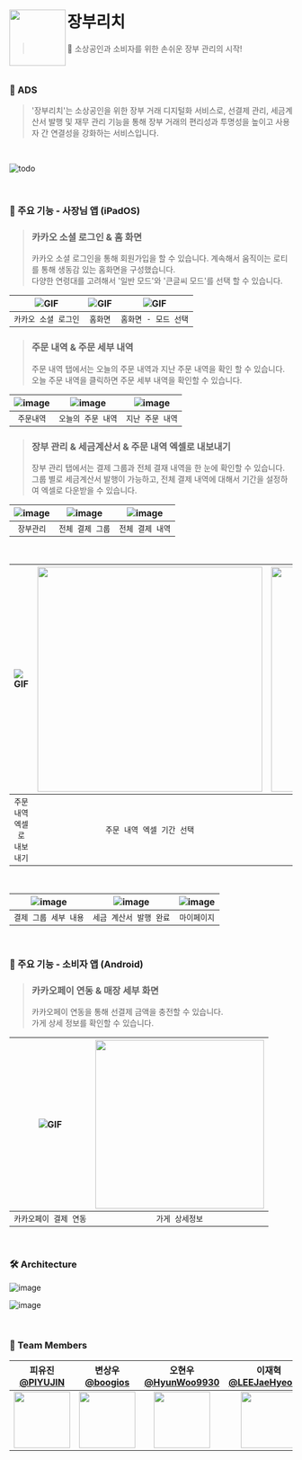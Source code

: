 # 장부리치 <img src="https://github.com/user-attachments/assets/74412260-f849-401f-bc1d-f0bf266eb8df" align=left width=100>

> 📒 소상공인과 소비자를 위한 손쉬운 장부 관리의 시작!

<br>

### 💭 ADS
> '장부리치'는 소상공인을 위한 장부 거래 디지털화 서비스로, 선결제 관리, 세금계산서 발행 및 재무 관리 기능을 통해 장부 거래의 편리성과 투명성을 높이고 사용자 간 연결성을 강화하는 서비스입니다.

<br>

![todo](https://github.com/user-attachments/assets/a1c5f891-222a-473d-9835-31176324618c)

<br>

### 📍 주요 기능 - 사장님 앱 (iPadOS)
> ### 카카오 소셜 로그인 & 홈 화면
> 카카오 소셜 로그인을 통해 회원가입을 할 수 있습니다. 계속해서 움직이는 로티를 통해 생동감 있는 홈화면을 구성했습니다. <br/>
> 다양한 연령대를 고려해서 '일반 모드'와 '큰글씨 모드'를 선택 할 수 있습니다.

|![GIF](https://github.com/user-attachments/assets/66b6e406-da84-428a-b843-acd4202fe2e6)|![GIF](https://github.com/user-attachments/assets/e0cb44c4-c68b-43a5-b8d3-12b655c8c8f7)|![GIF](https://github.com/user-attachments/assets/99e7ecff-5bcf-4078-89a3-c89b05481203)|
|:--:|:--:|:--:|
|`카카오 소셜 로그인`|`홈화면`|`홈화면 - 모드 선택`|

> ### 주문 내역 & 주문 세부 내역
> 주문 내역 탭에서는 오늘의 주문 내역과 지난 주문 내역을 확인 할 수 있습니다. <br/>
> 오늘 주문 내역을 클릭하면 주문 세부 내역을 확인할 수 있습니다.

|![image](https://github.com/user-attachments/assets/c61183d3-4688-4b63-aecb-bea87258ac1f)|![image](https://github.com/user-attachments/assets/9c9018ce-8ec7-4e23-8624-fa0c091668f9)|![image](https://github.com/user-attachments/assets/9f39fb37-fa8b-4d6b-8802-d51ad394fe48)|
|:--:|:--:|:--:|
|`주문내역`|`오늘의 주문 내역`|`지난 주문 내역`|

> ### 장부 관리 & 세금계산서 & 주문 내역 엑셀로 내보내기
> 장부 관리 탭에서는 결제 그룹과 전체 결재 내역을 한 눈에 확인할 수 있습니다. <br/>
> 그룹 별로 세금계산서 발행이 가능하고, 전체 결제 내역에 대해서 기간을 설정하여 엑셀로 다운받을 수 있습니다.

|![image](https://github.com/user-attachments/assets/3adf080a-9591-4489-ab61-3bda657fb87a)|![image](https://github.com/user-attachments/assets/80de71b1-31a2-4164-a596-b0edbd9548c9)|![image](https://github.com/user-attachments/assets/4025f13c-01ab-41ae-84dd-cf34a0ac80b2)|
|:--:|:--:|:--:|
|`장부관리`|`전체 결제 그룹`|`전체 결제 내역`|

<br>

|![GIF](https://github.com/user-attachments/assets/dafc84f9-318e-44c5-b770-1df899035662)|<img src="https://github.com/user-attachments/assets/f565ce54-d4a2-4778-a3f5-548a81ceac14" width=400>|<img src="https://github.com/user-attachments/assets/c4f5adbd-a011-4cb8-8279-51ebb4572bb7" width=400>|
|:--:|:--:|:--:|
|`주문내역 엑셀로 내보내기`|`주문 내역 엑셀 기간 선택`|`엑셀 다운로드 완료`|

<br>

|![image](https://github.com/user-attachments/assets/65a3374f-fa3c-4983-bc14-36e9e6578a01)|![image](https://github.com/user-attachments/assets/9edfe3ed-1e82-47d8-9627-39f62cae50b2)|![image](https://github.com/user-attachments/assets/60103652-0318-40eb-925c-c4535fe6da5a)|
|:--:|:--:|:--:|
|`결제 그룹 세부 내용`|`세금 계산서 발행 완료`|`마이페이지`|

<br>

### 📍 주요 기능 - 소비자 앱 (Android)
> ### 카카오페이 연동 & 매장 세부 화면
> 카카오페이 연동을 통해 선결제 금액을 충전할 수 있습니다. <br/>
> 가게 상세 정보를 확인할 수 있습니다.

|![GIF](https://github.com/user-attachments/assets/9873dbb1-a94f-47d9-bd8c-865feddfd29b)|<img src="https://github.com/user-attachments/assets/cb364ed4-b881-4434-a1ad-cc6511b12a7e" width=300>|
|:--:|:--:|
|`카카오페이 결제 연동`|`가게 상세정보`|


<br>

### 🛠️ Architecture
![image](https://github.com/user-attachments/assets/5e25b953-295b-4d2e-9899-3f2926284d7f)

![image](https://github.com/user-attachments/assets/54b55546-e7c6-4170-9c6e-eb1cd708e78e)

<br>

### 🙌 Team Members 
<div align="center">
  
| 피유진 <br/> [@PIYUJIN](https://github.com/PIYUJIN) | 변상우 <br/> [@boogios](https://github.com/boogios) | 오현우 <br/> [@HyunWoo9930](https://github.com/HyunWoo9930) | 이재혁 <br/> [@LEEJaeHyeok97](https://github.com/LEEJaeHyeok97) |
|:--:|:--:|:--:|:--:|
| <img src="https://avatars.githubusercontent.com/PIYUJIN"  width=100> | <img src="https://avatars.githubusercontent.com/boogios"  width=100> | <img src="https://avatars.githubusercontent.com/HyunWoo9930"  width=100> | <img src="https://avatars.githubusercontent.com/LEEJaeHyeok97"  width=100> |

</div>
